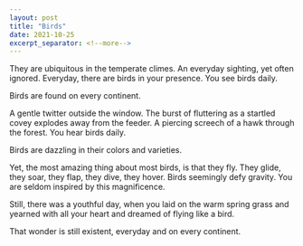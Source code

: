 ```yaml
---
layout: post
title: "Birds"
date: 2021-10-25
excerpt_separator: <!--more-->
---
```


<!--more-->
They are ubiquitous in the temperate climes. An everyday sighting, yet often ignored.
Everyday, there are birds in your presence. You see birds daily.

Birds are found on every continent.

A gentle twitter outside the window.
The burst of fluttering as a startled covey explodes away from the feeder.
A piercing screech of a hawk through the forest. You hear birds daily.

Birds are dazzling in their colors and varieties. 

Yet, the most amazing thing about most birds, is that they fly. They glide, they soar, they flap, they dive, they hover. Birds seemingly defy gravity. You are seldom inspired by this magnificence.

Still, there was a youthful day, when you laid on the warm spring grass and yearned with all your heart and dreamed of flying like a bird. 

That wonder is still existent, everyday and on every continent.  
